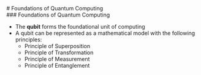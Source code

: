 <section data-markdown>
# Foundations of Quantum Computing
</section>
<section data-markdown>
### Foundations of Quantum Computing

* The **qubit** forms the foundational unit of computing
* A qubit can be represented as a mathematical model with the following principles:
    * Principle of Superposition
    * Principle of Transformation
    * Principle of Measurement
    * Principle of Entanglement
</section>

